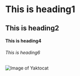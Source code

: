 # This is heading1

## This is heading2

#### This is heading4

###### This is heading6

![Image of Yaktocat](https://octodex.github.com/images/yaktocat.png)
